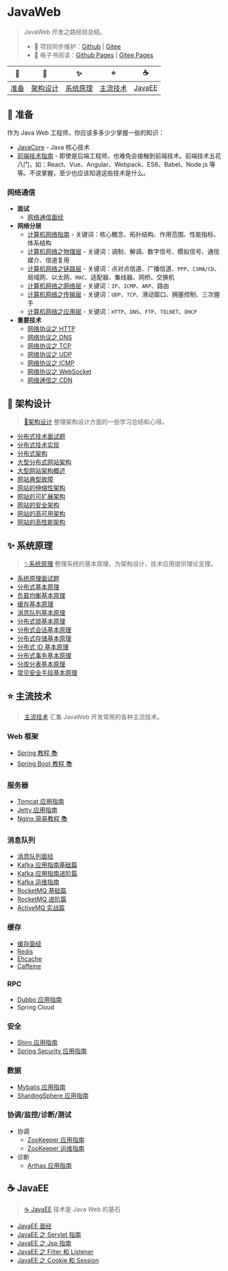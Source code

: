 # JavaWeb

> JavaWeb 开发之路经验总结。
>
> - 🔁 项目同步维护：[Github](https://github.com/dunwu/javaweb/) | [Gitee](https://gitee.com/turnon/javaweb/)
> - 📖 电子书阅读：[Github Pages](https://dunwu.github.io/javaweb/) | [Gitee Pages](http://turnon.gitee.io/javaweb/)

|        🔰         |            🎨            |            ✨            |           ⭐️            |          ☕          |
| :---------------: | :----------------------: | :----------------------: | :----------------------: | :------------------: |
| [准备](#🔰️-准备) | [架构设计](#🎨-架构设计) | [系统原理](#✨-系统原理) | [主流技术](#⭐-主流技术) | [JavaEE](#☕-JavaEE) |

## 🔰️ 准备

作为 Java Web 工程师，你应该多多少少掌握一些的知识：

- [JavaCore](https://dunwu.github.io/javacore/) - Java 核心技术
- [前端技术指南](https://github.com/dunwu/frontend-tutorial) - 即使是后端工程师，也难免会接触到前端技术。前端技术五花八门，如：React、Vue、Angular、Webpack、ES6、Babel、Node.js 等等。不说掌握，至少也应该知道这些技术是什么。

### 网络通信

- **面试**
  - [网络通信面经](https://github.com/dunwu/blog/blob/master/source/_posts/communication/network-interview.md)
- **网络分层**
  - [计算机网络指南](https://github.com/dunwu/blog/blob/master/source/_posts/communication/network-guide.md) - 关键词：核心概念、拓扑结构、作用范围、性能指标、体系结构
  - [计算机网络之物理层](https://github.com/dunwu/blog/blob/master/source/_posts/communication/network-physical.md) - 关键词：调制、解调、数字信号、模拟信号、通信媒介、信道复用
  - [计算机网络之链路层](https://github.com/dunwu/blog/blob/master/source/_posts/communication/network-data-link.md) - 关键词：点对点信道、广播信道、`PPP`、`CSMA/CD`、局域网、以太网、`MAC`、适配器、集线器、网桥、交换机
  - [计算机网络之网络层](https://github.com/dunwu/blog/blob/master/source/_posts/communication/network-network.md) - 关键词：`IP`、`ICMP`、`ARP`、路由
  - [计算机网络之传输层](https://github.com/dunwu/blog/blob/master/source/_posts/communication/network-transport.md) - 关键词：`UDP`、`TCP`、滑动窗口、拥塞控制、三次握手
  - [计算机网络之应用层](https://github.com/dunwu/blog/blob/master/source/_posts/communication/network-application.md) - 关键词：`HTTP`、`DNS`、`FTP`、`TELNET`、`DHCP`
- **重要技术**
  - [网络协议之 HTTP](https://github.com/dunwu/blog/blob/master/source/_posts/communication/http.md)
  - [网络协议之 DNS](https://github.com/dunwu/blog/blob/master/source/_posts/communication/dns.md)
  - [网络协议之 TCP](https://github.com/dunwu/blog/blob/master/source/_posts/communication/tcp.md)
  - [网络协议之 UDP](https://github.com/dunwu/blog/blob/master/source/_posts/communication/udp.md)
  - [网络协议之 ICMP](https://github.com/dunwu/blog/blob/master/source/_posts/communication/icmp.md)
  - [网络协议之 WebSocket](https://github.com/dunwu/blog/blob/master/source/_posts/communication/websocket.md)
  - [网络通信之 CDN](https://github.com/dunwu/blog/blob/master/source/_posts/communication/cdn.md)

## 🎨 架构设计

> [🎨架构设计](https://github.com/dunwu/blog/tree/master/source/_posts/design/architecture) 整理架构设计方面的一些学习总结和心得。

- [分布式技术面试题](https://github.com/dunwu/blog/blob/master/source/_posts/design/architecture/分布式技术面试题.md)
- [分布式技术实现](https://github.com/dunwu/blog/blob/master/source/_posts/design/architecture/分布式技术实现.md)
- [分布式架构](https://github.com/dunwu/blog/blob/master/source/_posts/design/architecture/分布式架构.md)
- [大型分布式网站架构](https://github.com/dunwu/blog/blob/master/source/_posts/design/architecture/大型分布式网站架构.md)
- [大型网站架构概述](https://github.com/dunwu/blog/blob/master/source/_posts/design/architecture/大型网站架构概述.md)
- [网站典型故障](https://github.com/dunwu/blog/blob/master/source/_posts/design/architecture/网站典型故障.md)
- [网站的伸缩性架构](https://github.com/dunwu/blog/blob/master/source/_posts/design/architecture/网站的伸缩性架构.md)
- [网站的可扩展架构](https://github.com/dunwu/blog/blob/master/source/_posts/design/architecture/网站的可扩展架构.md)
- [网站的安全架构](https://github.com/dunwu/blog/blob/master/source/_posts/design/architecture/网站的安全架构.md)
- [网站的高可用架构](https://github.com/dunwu/blog/blob/master/source/_posts/design/architecture/网站的高可用架构.md)
- [网站的高性能架构](https://github.com/dunwu/blog/blob/master/source/_posts/design/architecture/网站的高性能架构.md)

## ✨ 系统原理

> [✨系统原理](https://github.com/dunwu/blog/tree/master/source/_posts/design/theory) 整理系统的基本原理，为架构设计，技术应用提供理论支撑。

- [系统原理面试题](https://github.com/dunwu/blog/blob/master/source/_posts/design/theory/system-theory-interview.md)
- [分布式基本原理](https://github.com/dunwu/blog/blob/master/source/_posts/design/theory/distributed-base-theory.md)
- [负载均衡基本原理](https://github.com/dunwu/blog/blob/master/source/_posts/design/theory/load-balance-theory.md)
- [缓存基本原理](https://github.com/dunwu/blog/blob/master/source/_posts/design/theory/cache-theory.md)
- [消息队列基本原理](https://github.com/dunwu/blog/blob/master/source/_posts/design/theory/mq-theory.md)
- [分布式锁基本原理](https://github.com/dunwu/blog/blob/master/source/_posts/design/theory/distributed-lock-theory.md)
- [分布式会话基本原理](https://github.com/dunwu/blog/blob/master/source/_posts/design/theory/distributed-session-theory.md)
- [分布式存储基本原理](https://github.com/dunwu/blog/blob/master/source/_posts/design/theory/distributed-storage-theory.md)
- [分布式 ID 基本原理](https://github.com/dunwu/blog/blob/master/source/_posts/design/theory/distributed-id-theory.md)
- [分布式事务基本原理](https://github.com/dunwu/blog/blob/master/source/_posts/design/theory/distributed-transaction-theory.md)
- [分库分表基本原理](https://github.com/dunwu/blog/blob/master/source/_posts/design/theory/sharding-theory.md)
- [常见安全手段基本原理](https://github.com/dunwu/blog/blob/master/source/_posts/design/theory/security-theory.md)

## ⭐ 主流技术

> [主流技术](docs/technology) 汇集 JavaWeb 开发常用的各种主流技术。

### Web 框架

- [Spring 教程 📚](https://dunwu.github.io/spring-tutorial/)
- [Spring Boot 教程 📚](https://dunwu.github.io/spring-boot-tutorial/)

### 服务器

- [Tomcat 应用指南](docs/technology/server/Tomcat.md)
- [Jetty 应用指南](docs/technology/server/Jetty.md)
- [Nginx 简易教程 📚](https://github.com/dunwu/nginx-tutorial)

### 消息队列

- [消息队列面经](docs/technology/mq/MqInterview.md)
- [Kafka 应用指南基础篇](docs/technology/mq/kafka-basic.md)
- [Kafka 应用指南进阶篇](docs/technology/mq/kafka-advance.md)
- [Kafka 运维指南](docs/technology/mq/kafka-ops.md)
- [RocketMQ 基础篇](docs/technology/mq/RocketmqBasics.md)
- [RocketMQ 进阶篇](docs/technology/mq/RocketmqAdvanced.md)
- [ActiveMQ 实战篇](docs/technology/mq/ActiveMQ.md)

### 缓存

- [缓存面经](docs/technology/cache/CacheInterview.md)
- [Redis](docs/technology/cache/Redis.md)
- [Ehcache](docs/technology/cache/Ehcache.md)
- [Caffeine](docs/technology/cache/Caffeine.md)

### RPC

- [Dubbo 应用指南](docs/technology/rpc/Dubbo.md)
- Spring Cloud

### 安全

- [Shiro 应用指南](docs/technology/security/Shiro.md)
- [Spring Security 应用指南](docs/technology/security/SpringSecurity.md)

### 数据

- [Mybatis 应用指南](docs/technology/data/Mybatis.md)
- [ShardingSphere 应用指南](docs/technology/data/ShardingSphere.md)

### 协调/监控/诊断/测试

- 协调
  - [ZooKeeper 应用指南](docs/technology/monitor/zookeeper.md)
  - [ZooKeeper 运维指南](docs/technology/monitor/zookeeper-ops.md)
- 诊断
  - [Arthas 应用指南](docs/technology/monitor/arthas.md)

## ☕ JavaEE

> [☕ JavaEE](docs/javaee/README.md) 技术是 Java Web 的基石

- [JavaEE 面经](docs/javaee/javaee-interview.md)
- [JavaEE 之 Servlet 指南](docs/javaee/javaee-servlet.md)
- [JavaEE 之 Jsp 指南](docs/javaee/javaee-jsp.md)
- [JavaEE 之 Filter 和 Listener](docs/javaee/javaee-filter-listener.md)
- [JavaEE 之 Cookie 和 Session](docs/javaee/javaee-cookie-sesion.md)
